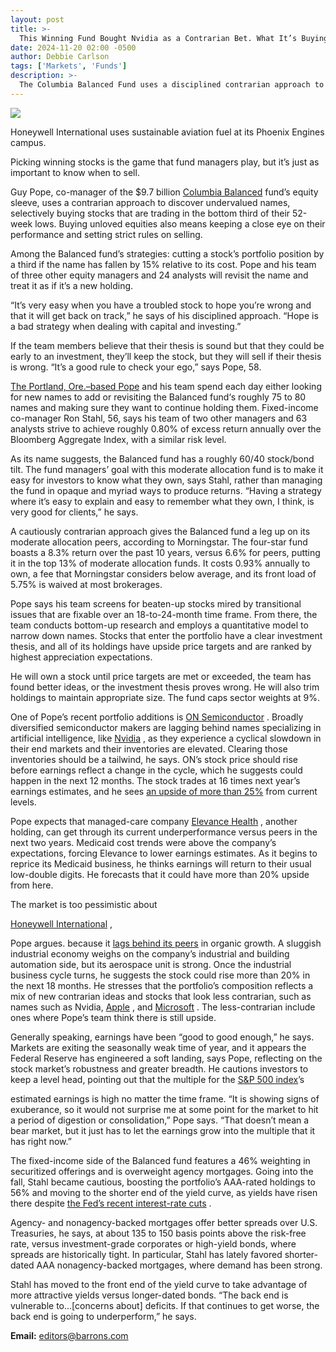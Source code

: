 ```yaml
---
layout: post
title: >-
  This Winning Fund Bought Nvidia as a Contrarian Bet. What It’s Buying Now.
date: 2024-11-20 02:00 -0500
author: Debbie Carlson
tags: ['Markets', 'Funds']
description: >-
  The Columbia Balanced Fund uses a disciplined contrarian approach to outperform its peers. What it’s buying now.
---
```





 


 





![](https://images.barrons.com/im-84094898?width=548&height=365)


Honeywell International uses sustainable aviation fuel at its Phoenix Engines campus.











Picking winning stocks is the game that fund managers play, but it’s just as important to know when to sell.


Guy Pope, co-manager of the \$9.7 billion 
[Columbia Balanced](https://www.barrons.com/market-data/funds/cblax?mod=article_chiclet) fund’s equity sleeve, uses a contrarian approach to discover undervalued names, selectively buying stocks that are trading in the bottom third of their 52-week lows. Buying unloved equities also means keeping a close eye on their performance and setting strict rules on selling.


 Among the Balanced fund’s strategies: cutting a stock’s portfolio position by a third if the name has fallen by 15% relative to its cost. Pope and his team of three other equity managers and 24 analysts will revisit the name and treat it as if it’s a new holding. 


“It’s very easy when you have a troubled stock to hope you’re wrong and that it will get back on track,” he says of his disciplined approach. “Hope is a bad strategy when dealing with capital and investing.” 


If the team members believe that their thesis is sound but that they could be early to an investment, they’ll keep the stock, but they will sell if their thesis is wrong. “It’s a good rule to check your ego,” says Pope, 58.


[The Portland, Ore.–based Pope](https://www.barrons.com/articles/SB50001424053111903684104580024382471486608?mod=article_inline) and his team spend each day either looking for new names to add or revisiting the Balanced fund‘s roughly 75 to 80 names and making sure they want to continue holding them. Fixed-income co-manager Ron Stahl, 56, says his team of two other managers and 63 analysts strive to achieve roughly 0.80% of excess return annually over the Bloomberg Aggregate Index, with a similar risk level.


As its name suggests, the Balanced fund has a roughly 60/40 stock/bond tilt. The fund managers’ goal with this moderate allocation fund is to make it easy for investors to know what they own, says Stahl, rather than managing the fund in opaque and myriad ways to produce returns. “Having a strategy where it’s easy to explain and easy to remember what they own, I think, is very good for clients,” he says. 


A cautiously contrarian approach gives the Balanced fund a leg up on its moderate allocation peers, according to Morningstar. The four-star fund boasts a 8.3% return over the past 10 years, versus 6.6% for peers, putting it in the top 13% of moderate allocation funds. It costs 0.93% annually to own, a fee that Morningstar considers below average, and its front load of 5.75% is waived at most brokerages.


Pope says his team screens for beaten-up stocks mired by transitional issues that are fixable over an 18-to-24-month time frame. From there, the team conducts bottom-up research and employs a quantitative model to narrow down names. Stocks that enter the portfolio have a clear investment thesis, and all of its holdings have upside price targets and are ranked by highest appreciation expectations. 


He will own a stock until price targets are met or exceeded, the team has found better ideas, or the investment thesis proves wrong. He will also trim holdings to maintain appropriate size. The fund caps sector weights at 9%.






One of Pope’s recent portfolio additions is [ON Semiconductor](https://www.barrons.com/market-data/stocks/ON) . Broadly diversified semiconductor makers are lagging behind names specializing in artificial intelligence, like [Nvidia](https://www.barrons.com/market-data/stocks/NVDA) , as they experience a cyclical slowdown in their end markets and their inventories are elevated. Clearing those inventories should be a tailwind, he says. ON’s stock price should rise before earnings reflect a change in the cycle, which he suggests could happen in the next 12 months. The stock trades at 16 times next year’s earnings estimates, and he sees [an upside of more than 25%](https://www.barrons.com/articles/buy-on-semiconductor-stock-price-pick-02ddfca8?mod=article_inline) from current levels.


Pope expects that managed-care company [Elevance Health](https://www.barrons.com/market-data/stocks/ELV) , another holding, can get through its current underperformance versus peers in the next two years. Medicaid cost trends were above the company’s expectations, forcing Elevance to lower earnings estimates. As it begins to reprice its Medicaid business, he thinks earnings will return to their usual low-double digits. He forecasts that it could have more than 20% upside from here.


The market is too pessimistic about

 


[Honeywell International](https://www.barrons.com/market-data/stocks/HON)
,

 Pope argues. because it [lags behind its peers](https://www.barrons.com/articles/honeywell-stock-price-elliott-3c8cb633?mod=article_inline) in organic growth. A sluggish industrial economy weighs on the company’s industrial and building automation side, but its aerospace unit is strong. Once the industrial business cycle turns, he suggests the stock could rise more than 20% in the next 18 months. 
He stresses that the portfolio’s composition reflects a mix of new contrarian ideas and stocks that look less contrarian, such as names such as Nvidia, [Apple](https://www.barrons.com/market-data/stocks/AAPL) , and [Microsoft](https://www.barrons.com/market-data/stocks/MSFT) . The less-contrarian include ones where Pope’s team think there is still upside.


Generally speaking, earnings have been “good to good enough,” he says. Markets are exiting the seasonally weak time of year, and it appears the Federal Reserve has engineered a soft landing, says Pope, reflecting on the stock market’s robustness and greater breadth. He cautions investors to keep a level head, pointing out that the multiple for the 
[S&P 500 index](https://www.barrons.com/market-data/indexes/spx?mod=article_chiclet)’s 



 estimated earnings is high no matter the time frame.
“It is showing signs of exuberance, so it would not surprise me at some point for the market to hit a period of digestion or consolidation,” Pope says. “That doesn’t mean a bear market, but it just has to let the earnings grow into the multiple that it has right now.”


The fixed-income side of the Balanced fund features a 46% weighting in securitized offerings and is overweight agency mortgages. Going into the fall, Stahl became cautious, boosting the portfolio’s AAA-rated holdings to 56% and moving to the shorter end of the yield curve, as yields have risen there despite [the Fed’s recent interest-rate cuts](https://www.barrons.com/articles/federal-reserve-rate-cuts-powell-stocks-bonds-4cb5570d?mod=article_inline) .


Agency- and nonagency-backed mortgages offer better spreads over U.S. Treasuries, he says, at about 135 to 150 basis points above the risk-free rate, versus investment-grade corporates or high-yield bonds, where spreads are historically tight. In particular, Stahl has lately favored shorter-dated AAA nonagency-backed mortgages, where demand has been strong.


Stahl has moved to the front end of the yield curve to take advantage of more attractive yields versus longer-dated bonds. “The back end is vulnerable to...[concerns about] deficits. If that continues to get worse, the back end is going to underperform,” he says. 





**Email:**  [editors@barrons.com](mailto:editors@barrons.com)










